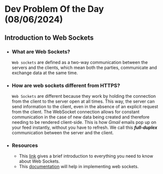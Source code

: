 # Dev Problem Of the Day (08/06/2024)

## Introduction to Web Sockets

- ### What are Web Sockets?

  `Web sockets` are defined as a two-way communication between the servers and the clients, which mean both the parties, communicate and exchange data at the same time.

- ### How are web sockets different from HTTPS?

  `Web Sockets` are different because they work by holding the connection from the client to the server open at all times. This way, the server can send information to the client, even in the absence of an explicit request from the client. The WebSocket connection allows for constant communication in the case of new data being created and therefore needing to be rendered client-side. This is how _Gmail_ emails pop up on your feed instantly, without you have to refresh. We call this **_full-duplex_** communication between the server and the client.

- ### Resources

  - This [link](https://blog.teamtreehouse.com/an-introduction-to-websockets?source=post_page-----10b131182559--------------------------------) gives a brief introduction to everything you need to know about Web Sockets.
  - This [documentation](https://developer.mozilla.org/en-US/docs/Web/API/WebSockets_API) will help in implementing web sockets.
